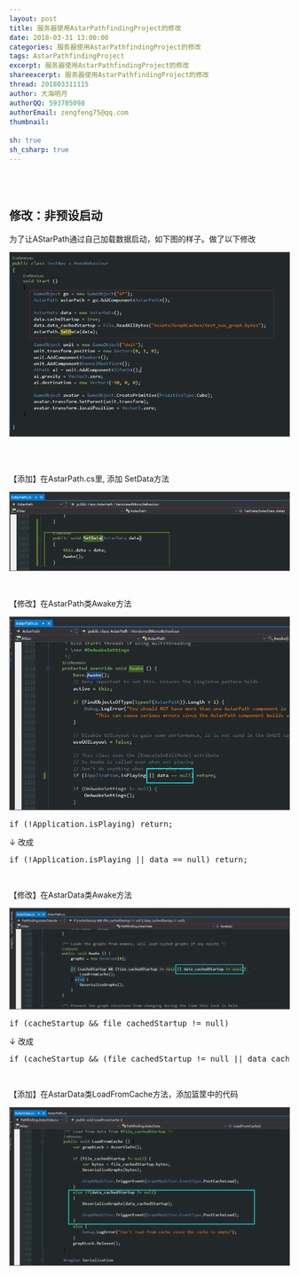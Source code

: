 ```yaml
---
layout: post
title: 服务器使用AstarPathfindingProject的修改
date: 2018-03-31 13:00:00
categories: 服务器使用AstarPathfindingProject的修改
tags: AstarPathfindingProject
excerpt: 服务器使用AstarPathfindingProject的修改
shareexcerpt: 服务器使用AstarPathfindingProject的修改
thread: 201803311115
author: 大海明月
authorQQ: 593705098
authorEmail: zengfeng75@qq.com
thumbnail: 

sh: true
sh_csharp: true
---
```






<br>
<br>
<h2 class="nav1">修改：非预设启动</h2>

<p>为了让AStarPath通过自己加载数据启动，如下图的样子。做了以下修改</p>
<p><img src="/assets/docpic/astar_modify_1.png" style="border: solid 1px #666;" /></p>

<br>
<br>
<p>【添加】在AstarPath.cs里, 添加 SetData方法</p>
<p><img src="/assets/docpic/astar_modify_2.png" style="border: solid 1px #666;" /></p>



<br>
<p>【修改】在AstarPath类Awake方法</p>
<p><img src="/assets/docpic/astar_modify_3.png" style="border: solid 1px #666;" /></p>

<pre>
if (!Application.isPlaying) return;
</pre>

↓ 改成

<pre>
if (!Application.isPlaying || data == null) return;
</pre>




<br>
<p>【修改】在AstarData类Awake方法</p>
<p><img src="/assets/docpic/astar_modify_4.png" style="border: solid 1px #666;" /></p>

<pre>
if (cacheStartup && file_cachedStartup != null) 
</pre>

↓ 改成

<pre>
if (cacheStartup && (file_cachedStartup != null || data_cachedStartup != null)) 
</pre>





<br>
<p>【添加】在AstarData类LoadFromCache方法，添加篮筐中的代码</p>
<p><img src="/assets/docpic/astar_modify_5.png" style="border: solid 1px #666;" /></p>

